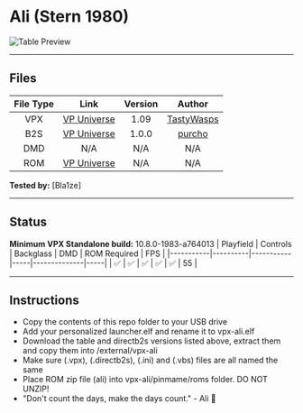 # Ali (Stern 1980)  

![Table Preview](../../images/vpx-ali.png)

---

## Files
| File Type | Link | Version | Author |
|:---------:|:----:|:-------:|:------:|
| VPX | [VP Universe](https://vpuniverse.com/files/file/19395-ali-stern-1980/) | 1.09 | [TastyWasps](https://vpuniverse.com/profile/44724-tastywasps/) |
| B2S | [VP Universe](https://vpuniverse.com/files/file/17191-ali-stern-1980-b2s-backglass-full-dmd/) | 1.0.0 | [purcho](https://vpuniverse.com/profile/121-purcho/) |
| DMD | N/A | N/A | N/A |
| ROM | [VP Universe](https://www.vpforums.org/index.php?app=downloads&showfile=741) | N/A | N/A |

**Tested by:** [Bla1ze]

---

## Status 
**Minimum VPX Standalone build:** 10.8.0-1983-a764013
| Playfield | Controls | Backglass | DMD | ROM Required | FPS | 
|-----------|----------|-----------|-----|--------------|-----|
| :white_check_mark: | :white_check_mark: | :white_check_mark: | :white_check_mark: | :white_check_mark: | 55 |

---

## Instructions
- Copy the contents of this repo folder to your USB drive
- Add your personalized launcher.elf and rename it to vpx-ali.elf
- Download the table and directb2s versions listed above, extract them and copy them into /external/vpx-ali
- Make sure (.vpx), (.directb2s), (.ini) and (.vbs) files are all named the same
- Place ROM zip file (ali) into vpx-ali/pinmame/roms folder. DO NOT UNZIP!
- "Don't count the days, make the days count." - Ali 🥊
